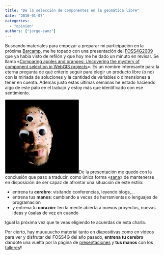 ```yaml
---
title: "De la selección de componentes en la geomática libre"
date: "2010-01-07"
categories: 
  - "opinion"
authors: ["jorge-sanz"]
---
```


Buscando materiales para empezar a preparar mi participación en la próxima [Barcamp](http://barcampvalencia.com), me he topado con una presentación del [FOSS4G2009](http://2009.foss4g.org) que ya había visto de refilón y que hoy me he dado un minuto en revisar. Se llama «[Comparing apples and oranges: Uncovering the mystery of component selection in WebGIS projects](http://2009.foss4g.org/presentations/#presentation_54)». Es un nombre interesante para la eterna pregunta de qué criterio seguir para elegir un producto libre (o no) con la miríada de soluciones y la cantidad de variables o dimensiones a tener en cuenta. Además justo estas últimas semanas he estado haciendo algo de este palo en el trabajo y estoy más que identificado con ese sentimiento.

[![](images/1209794692_11aff10e76_m_d.jpg "Eye Am Feeling Silly")](http://www.flickr.com/photos/cayusa/1209794692/)De la presentación me quedo con la conclusión que paso a traducir, como única forma «[sana](http://www.flickr.com/photos/cayusa/1209794692/ "porque de otro modo puedes acabar como el de la foto")» de mantenerse en disposición de ser capaz de afrontar una situación de este estilo:

- entrena tu **cerebro**: visitando conferencias, leyendo blogs,...
- entrena tus **manos**: cambiando a veces de herramientas o lenguajes de programación
- y entrena tu **corazón**: ten la mente abierta a nuevos proyectos, nuevas ideas y úsalas de vez en cuando

Igual la próxima vez que te veas eligiendo te acuerdas de esta charla.

Por cierto, hay muuuuucho material tanto en diapositivas como en vídeos para ver y disfrutar del FOSS4G del año pasado, **entrena tu cerebro** dándote una vuelta por la página de [presentaciones](http://2009.foss4g.org/presentations/) y **tus manos** con los [talleres](http://2009.foss4g.org/workshops/)!!
